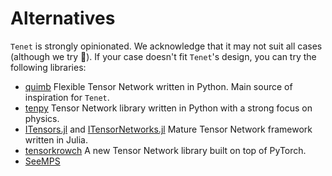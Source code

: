 # Alternatives

`Tenet` is strongly opinionated. We acknowledge that it may not suit all cases (although we try 🙂). If your case doesn't fit `Tenet`'s design, you can try the following libraries:

- [quimb](https://github.com/jcmgray/quimb) Flexible Tensor Network written in Python. Main source of inspiration for `Tenet`.
- [tenpy](https://github.com/tenpy/tenpy) Tensor Network library written in Python with a strong focus on physics.
- [ITensors.jl](https://github.com/ITensor/ITensors.jl) and [ITensorNetworks.jl](https://github.com/ITensors/ITensorNetworks.jl) Mature Tensor Network framework written in Julia.
- [tensorkrowch](https://github.com/joserapa98/tensorkrowch) A new Tensor Network library built on top of PyTorch.
- [SeeMPS](https://github.com/juanjosegarciaripoll/seemps)

